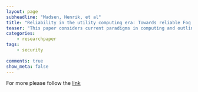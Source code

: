```yaml
---
layout: page
subheadline: "Madsen, Henrik, et al"
title: "Reliability in the utility computing era: Towards reliable Fog computing"
teaser: "This paper considers current paradigms in computing and outlines the most important aspects concerning their reliability. The Fog computing paradigm as a non-trivial extension of the Cloud is considered and the reliability of the networks of smart devices are discussed. Combining the reliability requirements of grid and cloud paradigms with the reliability requirements of networks of sensor and actuators it follows that designing a reliable Fog computing platform is feasible."
categories:
    - researchpaper  
tags:
    - security
      
comments: true
show_meta: false
---
```



For more please follow the [link](http://ieeexplore.ieee.org/xpls/abs_all.jsp?arnumber=6623445)